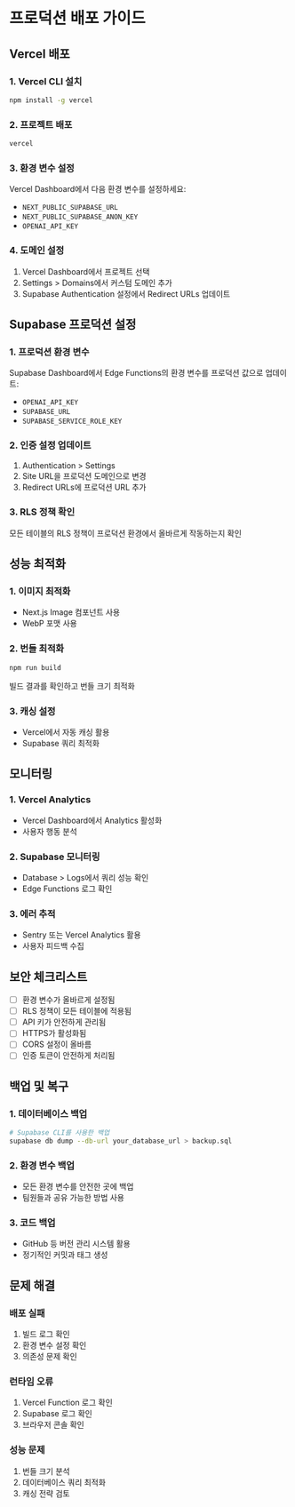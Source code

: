 # 프로덕션 배포 가이드

## Vercel 배포

### 1. Vercel CLI 설치
```bash
npm install -g vercel
```

### 2. 프로젝트 배포
```bash
vercel
```

### 3. 환경 변수 설정
Vercel Dashboard에서 다음 환경 변수를 설정하세요:

- `NEXT_PUBLIC_SUPABASE_URL`
- `NEXT_PUBLIC_SUPABASE_ANON_KEY`
- `OPENAI_API_KEY`

### 4. 도메인 설정
1. Vercel Dashboard에서 프로젝트 선택
2. Settings > Domains에서 커스텀 도메인 추가
3. Supabase Authentication 설정에서 Redirect URLs 업데이트

## Supabase 프로덕션 설정

### 1. 프로덕션 환경 변수
Supabase Dashboard에서 Edge Functions의 환경 변수를 프로덕션 값으로 업데이트:

- `OPENAI_API_KEY`
- `SUPABASE_URL`
- `SUPABASE_SERVICE_ROLE_KEY`

### 2. 인증 설정 업데이트
1. Authentication > Settings
2. Site URL을 프로덕션 도메인으로 변경
3. Redirect URLs에 프로덕션 URL 추가

### 3. RLS 정책 확인
모든 테이블의 RLS 정책이 프로덕션 환경에서 올바르게 작동하는지 확인

## 성능 최적화

### 1. 이미지 최적화
- Next.js Image 컴포넌트 사용
- WebP 포맷 사용

### 2. 번들 최적화
```bash
npm run build
```
빌드 결과를 확인하고 번들 크기 최적화

### 3. 캐싱 설정
- Vercel에서 자동 캐싱 활용
- Supabase 쿼리 최적화

## 모니터링

### 1. Vercel Analytics
- Vercel Dashboard에서 Analytics 활성화
- 사용자 행동 분석

### 2. Supabase 모니터링
- Database > Logs에서 쿼리 성능 확인
- Edge Functions 로그 확인

### 3. 에러 추적
- Sentry 또는 Vercel Analytics 활용
- 사용자 피드백 수집

## 보안 체크리스트

- [ ] 환경 변수가 올바르게 설정됨
- [ ] RLS 정책이 모든 테이블에 적용됨
- [ ] API 키가 안전하게 관리됨
- [ ] HTTPS가 활성화됨
- [ ] CORS 설정이 올바름
- [ ] 인증 토큰이 안전하게 처리됨

## 백업 및 복구

### 1. 데이터베이스 백업
```bash
# Supabase CLI를 사용한 백업
supabase db dump --db-url your_database_url > backup.sql
```

### 2. 환경 변수 백업
- 모든 환경 변수를 안전한 곳에 백업
- 팀원들과 공유 가능한 방법 사용

### 3. 코드 백업
- GitHub 등 버전 관리 시스템 활용
- 정기적인 커밋과 태그 생성

## 문제 해결

### 배포 실패
1. 빌드 로그 확인
2. 환경 변수 설정 확인
3. 의존성 문제 확인

### 런타임 오류
1. Vercel Function 로그 확인
2. Supabase 로그 확인
3. 브라우저 콘솔 확인

### 성능 문제
1. 번들 크기 분석
2. 데이터베이스 쿼리 최적화
3. 캐싱 전략 검토 